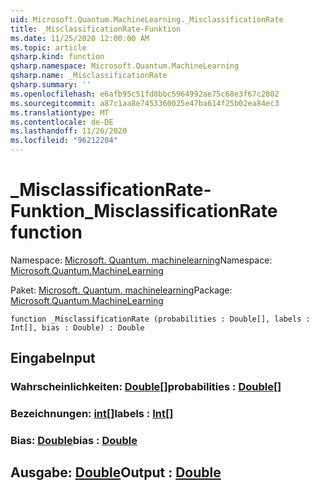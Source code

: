 ```yaml
---
uid: Microsoft.Quantum.MachineLearning._MisclassificationRate
title: _MisclassificationRate-Funktion
ms.date: 11/25/2020 12:00:00 AM
ms.topic: article
qsharp.kind: function
qsharp.namespace: Microsoft.Quantum.MachineLearning
qsharp.name: _MisclassificationRate
qsharp.summary: ''
ms.openlocfilehash: e6afb95c51fd8bbc5964992ae75c68e3f67c2802
ms.sourcegitcommit: a87c1aa8e7453360025e47ba614f25b02ea84ec3
ms.translationtype: MT
ms.contentlocale: de-DE
ms.lasthandoff: 11/26/2020
ms.locfileid: "96212204"
---
```

# <a name="_misclassificationrate-function"></a><span data-ttu-id="2082b-102">_MisclassificationRate-Funktion</span><span class="sxs-lookup"><span data-stu-id="2082b-102">_MisclassificationRate function</span></span>

<span data-ttu-id="2082b-103">Namespace: [Microsoft. Quantum. machinelearning](xref:Microsoft.Quantum.MachineLearning)</span><span class="sxs-lookup"><span data-stu-id="2082b-103">Namespace: [Microsoft.Quantum.MachineLearning](xref:Microsoft.Quantum.MachineLearning)</span></span>

<span data-ttu-id="2082b-104">Paket: [Microsoft. Quantum. machinelearning](https://nuget.org/packages/Microsoft.Quantum.MachineLearning)</span><span class="sxs-lookup"><span data-stu-id="2082b-104">Package: [Microsoft.Quantum.MachineLearning](https://nuget.org/packages/Microsoft.Quantum.MachineLearning)</span></span>




```qsharp
function _MisclassificationRate (probabilities : Double[], labels : Int[], bias : Double) : Double
```


## <a name="input"></a><span data-ttu-id="2082b-105">Eingabe</span><span class="sxs-lookup"><span data-stu-id="2082b-105">Input</span></span>

### <a name="probabilities--double"></a><span data-ttu-id="2082b-106">Wahrscheinlichkeiten: [Double](xref:microsoft.quantum.lang-ref.double)[]</span><span class="sxs-lookup"><span data-stu-id="2082b-106">probabilities : [Double](xref:microsoft.quantum.lang-ref.double)[]</span></span>




### <a name="labels--int"></a><span data-ttu-id="2082b-107">Bezeichnungen: [int](xref:microsoft.quantum.lang-ref.int)[]</span><span class="sxs-lookup"><span data-stu-id="2082b-107">labels : [Int](xref:microsoft.quantum.lang-ref.int)[]</span></span>




### <a name="bias--double"></a><span data-ttu-id="2082b-108">Bias: [Double](xref:microsoft.quantum.lang-ref.double)</span><span class="sxs-lookup"><span data-stu-id="2082b-108">bias : [Double](xref:microsoft.quantum.lang-ref.double)</span></span>





## <a name="output--double"></a><span data-ttu-id="2082b-109">Ausgabe: [Double](xref:microsoft.quantum.lang-ref.double)</span><span class="sxs-lookup"><span data-stu-id="2082b-109">Output : [Double](xref:microsoft.quantum.lang-ref.double)</span></span>

